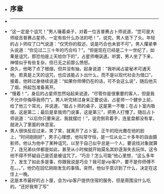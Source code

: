 - ## 序章
-
  -------------------------------------------------------------------------------------------------
- “这一定是个诅咒！”男人锤着桌子，对着一位吉普赛占卜师说道，“您可是大师级吉普赛占星师，一定有些什么办法的吧！”，说完，男人低下了头。年轻的占卜师叹了口气说道：“仅凭你的叙述，说是巧合也未尝不可”。男人攥紧拳头说道：“你见过二三十年的巧合吗？”。“但是现在已经是二十一世纪了，如果是诅咒，那恐怕是上天给你下的”，占星师嘲讽道。听罢，男人坐了下来，神情似乎有些复杂，但已无之前那么愤怒。
- 良久，他喝了点了根烟，但并没有抽，起身说道：“我听闻占星秘术可通天地，若真是上天的诅咒，也应该能占卜出什么，而不是以现代社会为借口”。接着，他转过身继续说道：“如果你师傅仍在的话，可不会这么说”，随后他灭了烟，拎起包准备离开。
- “慢着！”，身后的占星师忽然站起来说道，“尽管你是很重要的客人，但是我不允许你侮辱我师门”。男人听完转过身来正要说话，占星师一个健步上前，给了他三个耳光，并说道，“敲占卜师的桌子，这是第一不敬；在占卜室内吸烟，这是第二；最后是拿我师门说事，这是第三”，把男人打懵了。随后占卜师说道：“以后你只要来这，我就摆烂！”，说完倒背着手，连星盘都没有拿，就进入了里面的休息室。
- 男人很快反应过来，笑了笑，就离开了占卜室。正午的阳光撒在他的脸上，“时间刚刚好”，男子心理想，他叫常守恒，是一位从业二十多年的自由摄影师，他认为他中了某种诅咒，以至于自己似乎总是一个人，要说找对象就算了，连兄弟伙伴都是如此，甚至从小时候就开始莫名其妙逐渐失去玩伴。这令他不得不怀疑自己是否是被诅咒了。“巧合？怎么可能”他心里想，“这么多年了，发生了如此多是事，你跟我说是巧合？我可是vip客户，要不是你师傅不在。。。”。他仍在回忆刚刚发生的事情。突然，他似乎意识到了什么，决定在这住上一晚。
- 这是本市最好的占卜屋，会为vip客户提供住宿的服务，但是周围没什么吃的。“还好我带了写”